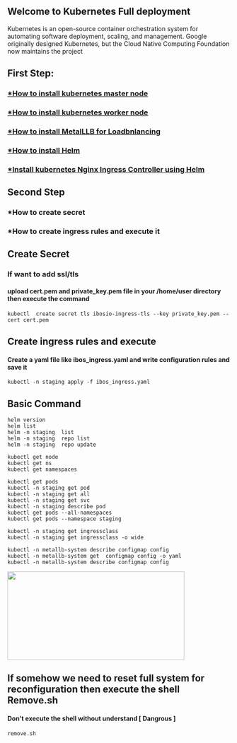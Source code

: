 ## Welcome to Kubernetes Full deployment 

<p> Kubernetes is an open-source container orchestration system for automating software deployment, scaling, and management. Google originally designed Kubernetes, but the Cloud Native Computing 
Foundation now maintains the project </p>

## First Step:

### <a href="https://github.com/kausar3033/kubernetes-full_process/tree/main/kubernetes">*How to install kubernetes master node </a>

### <a href="https://github.com/kausar3033/kubernetes-full_process/tree/main/kubernetes">*How to install kubernetes worker node </a>

### <a href="https://github.com/kausar3033/kubernetes-full_process/tree/main/MetaLLB_Load_blancer">*How to install MetalLLB for Loadbnlancing  </a>

### <a href="https://github.com/kausar3033/kubernetes-full_process/tree/main/Helm%20Install">*How to install Helm </a>

### <a href="[url](https://github.com/kausar3033/kubernetes-full_process/tree/main/Kubernetes%20Nginx%20Ingress%20Controller%20using%20Helm)">*Install kubernetes Nginx Ingress Controller using Helm </a>


## Second Step 

### *How to create secret

### *How to create ingress rules and execute it



## Create Secret
### If want to add ssl/tls 
#### upload cert.pem and private_key.pem file in your /home/user directory then execute the command 
	kubectl  create secret tls ibosio-ingress-tls --key private_key.pem --cert cert.pem

## Create ingress rules and execute 
#### Create a yaml file like ibos_ingress.yaml and write configuration rules and save it
    kubectl -n staging apply -f ibos_ingress.yaml
    
## Basic Command 
	helm version
	helm list
	helm -n staging  list
	helm -n staging  repo list
	helm -n staging  repo update
	
	kubectl get node
	kubectl get ns
	kubectl get namespaces
	
	kubectl get pods
	kubectl -n staging get pod
	kubectl -n staging get all
	kubectl -n staging get svc
	kubectl -n staging describe pod
	kubectl get pods --all-namespaces
	kubectl get pods --namespace staging
	
	kubectl -n staging get ingressclass
	kubectl -n staging get ingressclass -o wide
	
	kubectl -n metallb-system describe configmap config
	kubectl -n metallb-system get  configmap config -o yaml
	kubectl -n metallb-system describe configmap config
	
	

<img src="https://user-images.githubusercontent.com/43438240/172047801-2d4e8dde-edae-499a-a12c-f7d12b911e00.png" width="400" height="200" />

## If somehow we need to reset full system for reconfiguration then execute the shell Remove.sh
#### Don't execute the shell without understand [ Dangrous ]
	remove.sh 

	
